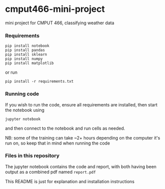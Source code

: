 # cmput466-mini-project

mini project for CMPUT 466, classifying weather data

### Requirements
```
pip install notebook
pip install pandas
pip install sklearn
pip install numpy
pip install matplotlib
```

or run

```
pip install -r requirements.txt
```

### Running code

If you wish to run the code, ensure all requirements are installed, then start the notebook using

```
jupyter notebook
```

and then connect to the notebook and run cells as needed. 

NB: some of the training can take ~2+ hours depending on the computer it's run on, so keep that in mind
when running the code

### Files in this repository

The jupyter notebook contains the code and report, with both having been output as a combined pdf
named `report.pdf`

This README is just for explanation and installation instructions
